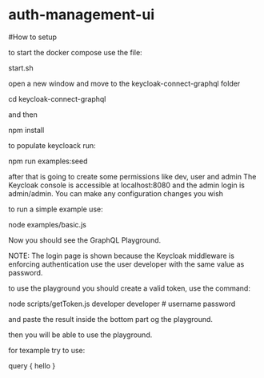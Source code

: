 # auth-management-ui

#How to setup

to start the docker compose use the file:

start.sh

open a new window and move to the keycloak-connect-graphql folder

cd keycloak-connect-graphql

and then

npm install

to populate keycloack run:

npm run examples:seed

after that is going to create some permissions like dev, user and admin
The Keycloak console is accessible at localhost:8080 and the admin login is admin/admin. You can make any configuration changes you wish 

to run a simple example use:

node examples/basic.js

Now you should see the GraphQL Playground.

NOTE: The login page is shown because the Keycloak middleware is enforcing authentication use the user developer with the same value as password.

to use the playground you should create a valid token, use the command:

 node scripts/getToken.js developer developer # username password

and paste the result inside the bottom part og the playground.

then you will be able to use the playground.

for texample try to use:

query {
  hello
}


